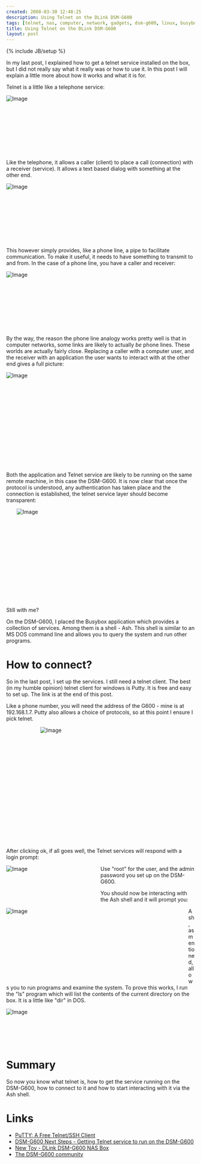 ```yaml
---
created: 2008-03-30 12:48:25
description: Using Telnet on the DLink DSM-G600
tags: [telnet, nas, computer, network, gadgets, dsm-g600, linux, busybox, pc]
title: Using Telnet on the DLink DSM-G600
layout: post
---
```

{% include JB/setup %}

In my last post, I explained how to get a telnet service installed on the box, but I did not really say what it really was or how to use it. In this post I will explain a little more about how it works and what it is for.

Telnet is a little like a telephone service:

<div style="display:block; margin-left:auto; margin-right:auto; width:513px; height:156px">
  <img alt="Image" class="regImage pluginImg" src="image456"/>
</div>

Like the telephone, it allows a caller (client) to place a call (connection) with a receiver (service). It allows a text based dialog with something at the other end.

<div style="display:block; margin-left:auto; margin-right:auto; width:575px; height:156px">
  <img alt="Image" class="regImage pluginImg" src="image460"/>
</div>

This however simply provides, like a phone line, a pipe to facilitate communication. To make it useful, it needs to have something to transmit to and from. In the case of a phone line, you have a caller and receiver:

<div style="display:block; margin-left:auto; margin-right:auto; width:680px; height:156px">
  <img alt="Image" class="regImage pluginImg" src="image457"/>
</div>

By the way, the reason the phone line analogy works pretty well is that in computer networks, some links are likely to actually *be* phone lines. These worlds are actually fairly close. Replacing a caller with a computer user, and the receiver with an application the user wants to interact with at the other end gives a full picture:
 
<div style="display:block; margin-left:auto; margin-right:auto; width:806px; height:251px">
  <img alt="Image" class="regImage pluginImg" src="image462"/>
</div>

Both the application and Telnet service are likely to be running on the same remote machine, in this case the DSM-G600. It is now clear that once the protocol is understood, any authentication has taken place and the connection is established, the telnet service layer should become transparent:

<div style="display:block; margin-left:auto; margin-right:auto; width:448px; height:248px">
  <img alt="Image" class="regImage pluginImg" src="image461"/>
</div>

Still with me?

On the DSM-G600, I placed the Busybox application which provides a collection of services. Among them is a shell - Ash. This shell is similar to an MS DOS command line and allows you to query the system and run other programs.

# How to connect?

So in the last post, I set up the services. I still need a telnet client. The best (in my humble opinion) telnet client for windows is Putty. It is free and easy to set up. The link is at the end of this post.

Like a phone number, you will need the address of the G600 - mine is at 192.168.1.7. Putty also allows a choice of protocols, so at this point I ensure I pick telnet.

<div style="display:block; margin-left:auto; margin-right:auto; width:322px; height:308px">
  <img alt="Image" class="regImage pluginImg" src="image458"/>
</div>

After clicking ok, if all goes well, the Telnet services will respond with a login prompt:

<div style="float:left; margin-right:5px; width:247px; height:97px">
  <img alt="Image" class="regImage pluginImg" src="image459"/>
</div>

Use "root" for the user, and the admin password you set up on the DSM-G600.

You should now be interacting with the Ash shell and it will prompt you:

<div style="float:left; margin-right:5px; width:482px; height:192px">
  <img alt="Image" class="regImage pluginImg" src="image454"/>
</div>

Ash, as mentioned, allows you to run programs and examine the system. To prove this works, I run the "ls" program which will list the contents of the current directory on the box. It is a little like "dir" in DOS.

<div style="float:left; margin-right:5px; width:644px; height:133px">
  <img alt="Image" class="regImage pluginImg" src="image455"/>
</div>

# Summary

So now you know what telnet is, how to get the service running on the DSM-G600, how to connect to it and how to start interacting with it via the Ash shell.

# Links

<ul>
  <li>
   <a href="http://www.chiark.greenend.org.uk/~sgtatham/putty/">
    PuTTY: A Free Telnet/SSH Client
   </a>
  </li>
  <li>
   <a href="blogs/1/181" rel="">
    DSM-G600 Next Steps - Getting Telnet service to run on the DSM-G600
   </a>
  </li>
  <li>
   <a href="blogs/1/180" rel="">
    New Toy - DLink DSM-G600 NAS Box
   </a>
  </li>
  <li>
   <a href="http://dsmg600.info/start">
    The DSM-G600 community
   </a>
  </li>
</ul>
